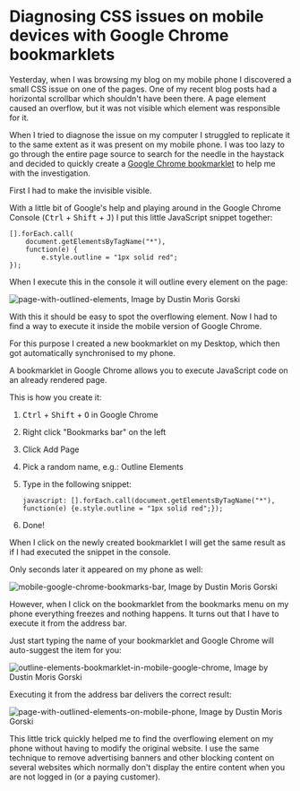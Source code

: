 ﻿<!--
    Tags: css google-chrome
-->

# Diagnosing CSS issues on mobile devices with Google Chrome bookmarklets

Yesterday, when I was browsing my blog on my mobile phone I discovered a small CSS issue on one of the pages. One of my recent blog posts had a horizontal scrollbar which shouldn't have been there. A page element caused an overflow, but it was not visible which element was responsible for it.

When I tried to diagnose the issue on my computer I struggled to replicate it to the same extent as it was present on my mobile phone. I was too lazy to go through the entire page source to search for the needle in the haystack and decided to quickly create a [Google Chrome bookmarklet](https://support.google.com/chrome/answer/95745?hl=en) to help me with the investigation.

First I had to make the invisible visible.

With a little bit of Google's help and playing around in the Google Chrome Console (<kbd>Ctrl</kbd> + <kbd>Shift</kbd> + <kbd>J</kbd>) I put this little JavaScript snippet together:

<pre><code>[].forEach.call(
    document.getElementsByTagName("*"),
    function(e) {
        e.style.outline = "1px solid red";
});</code></pre>

When I execute this in the console it will outline every element on the page:

<img src="https://cdn.dusted.codes/images/blog-posts/2015-12-31/23989595201_cf8f8f3165_o.png" alt="page-with-outlined-elements, Image by Dustin Moris Gorski">

With this it should be easy to spot the overflowing element. Now I had to find a way to execute it inside the mobile version of Google Chrome.

For this purpose I created a new bookmarklet on my Desktop, which then got automatically synchronised to my phone.

A bookmarklet in Google Chrome allows you to execute JavaScript code on an already rendered page.

This is how you create it:

1.  <kbd>Ctrl</kbd> + <kbd>Shift</kbd> + <kbd>O</kbd> in Google Chrome
2.  Right click &quot;Bookmarks bar&quot; on the left
3.  Click Add Page
4.  Pick a random name, e.g.: Outline Elements
5.  Type in the following snippet:

    `javascript: [].forEach.call(document.getElementsByTagName("*"), function(e) {e.style.outline = "1px solid red";});
  `
6.  Done!

When I click on the newly created bookmarklet I will get the same result as if I had executed the snippet in the console.

Only seconds later it appeared on my phone as well:

<img class="half-width" src="https://cdn.dusted.codes/images/blog-posts/2015-12-31/23447431843_deb816c10b_o.png" alt="mobile-google-chrome-bookmarks-bar, Image by Dustin Moris Gorski">

However, when I click on the bookmarklet from the bookmarks menu on my phone everything freezes and nothing happens. It turns out that I have to execute it from the address bar.

Just start typing the name of your bookmarklet and Google Chrome will auto-suggest the item for you:

<img class="half-width" src="https://cdn.dusted.codes/images/blog-posts/2015-12-31/23991652851_1d9acee307_o.png" alt="outline-elements-bookmarklet-in-mobile-google-chrome, Image by Dustin Moris Gorski">

Executing it from the address bar delivers the correct result:

<img class="half-width" src="https://cdn.dusted.codes/images/blog-posts/2015-12-31/24074392275_2446d6a4fd_o.png" alt="page-with-outlined-elements-on-mobile-phone, Image by Dustin Moris Gorski">

This little trick quickly helped me to find the overflowing element on my phone without having to modify the original website. I use the same technique to remove advertising banners and other blocking content on several websites which normally don't display the entire content when you are not logged in (or a paying customer).